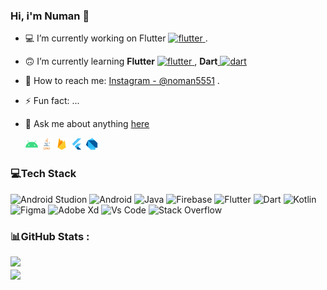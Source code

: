 ### Hi, i'm Numan 👋

- 💻 I’m currently working on Flutter  <a href="https://flutter.dev" target="_blank"> <img src="https://www.vectorlogo.zone/logos/flutterio/flutterio-icon.svg" alt="flutter" width="17" height="17"/> </a> .
- 🙃 I’m currently learning **Flutter** <a href="https://flutter.dev" target="_blank"> <img src="https://www.vectorlogo.zone/logos/flutterio/flutterio-icon.svg" alt="flutter" width="17" height="17"/> </a>, **Dart**<a href="https://dart.dev" target="_blank"> <img src="https://www.vectorlogo.zone/logos/dartlang/dartlang-icon.svg" alt="dart" width="17" height="17"/> </a> 
- 📱 How to reach me: [Instagram - @noman5551](https://instagram.com/noman5551) .
- ⚡ Fun fact: ...
- 💬 Ask me about anything [here](https://github.com/numanuddin1/numanuddin1/issues)

   <code><img height="20" src="https://raw.githubusercontent.com/github/explore/80688e429a7d4ef2fca1e82350fe8e3517d3494d/topics/android/android.png"></code>
<code><img height="20" src="https://raw.githubusercontent.com/github/explore/80688e429a7d4ef2fca1e82350fe8e3517d3494d/topics/java/java.png"></code>
<code><img height="20" src="https://raw.githubusercontent.com/github/explore/80688e429a7d4ef2fca1e82350fe8e3517d3494d/topics/firebase/firebase.png"></code>
<code><img height="20" src="https://raw.githubusercontent.com/github/explore/80688e429a7d4ef2fca1e82350fe8e3517d3494d/topics/flutter/flutter.png"></code>
<code><img height="20" src="https://raw.githubusercontent.com/github/explore/80688e429a7d4ef2fca1e82350fe8e3517d3494d/topics/dart/dart.png"></code> 

### 💻Tech Stack
![Android Studion](https://img.shields.io/badge/Android_Studio-3DDC84?style=for-the-badge&logo=android-studio&logoColor=white) ![Android](https://img.shields.io/badge/android-%23EBff0.svg?style=for-the-badge&logo=android&logoColor=white) ![Java](https://img.shields.io/badge/java-CC342D?style=for-the-badge&logo=java&logoColor=white) ![Firebase](https://img.shields.io/badge/firebase-%23039BE5.svg?style=for-the-badge&logo=firebase) ![Flutter](https://img.shields.io/badge/Flutter-%2302569B.svg?style=for-the-badge&logo=Flutter&logoColor=white) ![Dart](https://img.shields.io/badge/dart-%230175C2.svg?style=for-the-badge&logo=dart&logoColor=white) ![Kotlin](https://img.shields.io/badge/kotlin-%23663399.svg?style=for-the-badge&logo=kotlin&logoColor=orange)   ![Figma](https://img.shields.io/badge/figma-%23F24E1E.svg?style=for-the-badge&logo=figma&logoColor=white) ![Adobe Xd](https://img.shields.io/badge/Adobe%20XD-470137?style=for-the-badge&logo=Adobe%20XD&logoColor=#FF61F6)
![Vs Code](https://img.shields.io/badge/Visual_Studio_Code-0078D4?style=for-the-badge&logo=visual%20studio%20code&logoColor=white)
![Stack Overflow](https://img.shields.io/badge/Stack_Overflow-FE7A16?style=for-the-badge&logo=stack-overflow&logoColor=white)
### 📊GitHub Stats :
![](https://github-readme-stats.vercel.app/api?username=numanuddin1&show_icons=true&include_all_commits=true&theme=dark&hide_border=true)<br/>
<a href="https://github.com/numanuddin1/github-readme-stats"><img align="center" src="https://github-readme-stats.vercel.app/api/top-langs/?username=numanuddin1&layout=compact&theme=dark&hide_border=tru" /></a>

<!--  ![Gradle](https://img.shields.io/badge/Gradle-02303A.svg?style=for-the-badge&logo=Gradle&logoColor=green) -->
